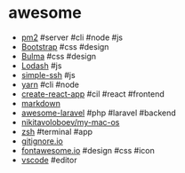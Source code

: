 # awesome
  - [pm2](https://github.com/Unitech/pm2) #server #cli #node #js
  - [Bootstrap](http://getbootstrap.com/) #css #design
  - [Bulma](http://bulma.io/) #css #design
  - [Lodash](https://lodash.com/) #js
  - [simple-ssh](https://github.com/MCluck90/simple-ssh) #js
  - [yarn](https://yarnpkg.com/lang/en/) #cli #node
  - [create-react-app](https://github.com/facebookincubator/create-react-app) #cil #react #frontend
  - [markdown](https://guides.github.com/features/mastering-markdown/) 
  - [awesome-laravel](https://github.com/chiraggude/awesome-laravel) #php #laravel #backend
  - [nikitavoloboev/my-mac-os](https://github.com/nikitavoloboev/my-mac-os) 
  - [zsh](http://ohmyz.sh/) #terminal #app
  - [gitignore.io](https://www.gitignore.io/)
  - [fontawesome.io](http://fontawesome.io/icons/) #design #css #icon
  - [vscode](https://code.visualstudio.com/) #editor
